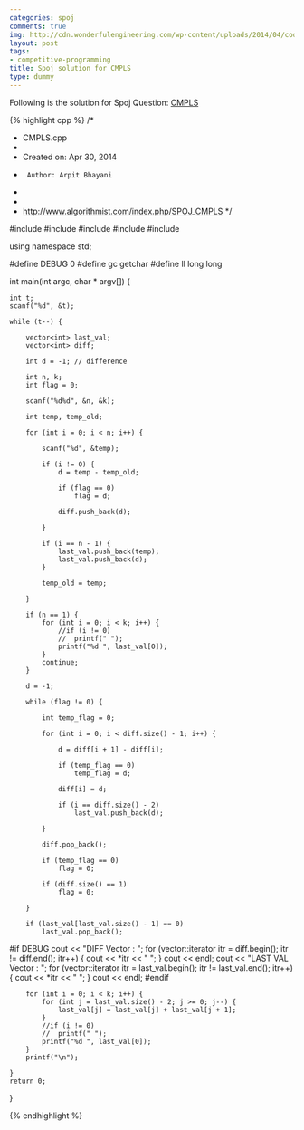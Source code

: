 ```yaml
---
categories: spoj
comments: true
img: http://cdn.wonderfulengineering.com/wp-content/uploads/2014/04/code-wallpaper-6.png
layout: post
tags:
- competitive-programming
title: Spoj solution for CMPLS
type: dummy
---
```


Following is the solution for Spoj Question: [CMPLS](http://www.spoj.com/problems/CMPLS/)

{% highlight cpp %}
/*
 * CMPLS.cpp
 *
 *  Created on: Apr 30, 2014
 *      Author: Arpit Bhayani
 *
 *
 *  http://www.algorithmist.com/index.php/SPOJ_CMPLS
 */

#include <cstdio>
#include <cstdlib>
#include <iostream>
#include <vector>
#include <climits>

using namespace std;

#define DEBUG 0
#define gc getchar
#define ll long long

int main(int argc, char * argv[]) {

	int t;
	scanf("%d", &t);

	while (t--) {

		vector<int> last_val;
		vector<int> diff;

		int d = -1;	// difference

		int n, k;
		int flag = 0;

		scanf("%d%d", &n, &k);

		int temp, temp_old;

		for (int i = 0; i < n; i++) {

			scanf("%d", &temp);

			if (i != 0) {
				d = temp - temp_old;

				if (flag == 0)
					flag = d;

				diff.push_back(d);

			}

			if (i == n - 1) {
				last_val.push_back(temp);
				last_val.push_back(d);
			}

			temp_old = temp;

		}

		if (n == 1) {
			for (int i = 0; i < k; i++) {
				//if (i != 0)
				//	printf(" ");
				printf("%d ", last_val[0]);
			}
			continue;
		}

		d = -1;

		while (flag != 0) {

			int temp_flag = 0;

			for (int i = 0; i < diff.size() - 1; i++) {

				d = diff[i + 1] - diff[i];

				if (temp_flag == 0)
					temp_flag = d;

				diff[i] = d;

				if (i == diff.size() - 2)
					last_val.push_back(d);

			}

			diff.pop_back();

			if (temp_flag == 0)
				flag = 0;

			if (diff.size() == 1)
				flag = 0;

		}

		if (last_val[last_val.size() - 1] == 0)
			last_val.pop_back();

#if DEBUG
		cout << "DIFF Vector : ";
		for (vector<int>::iterator itr = diff.begin(); itr != diff.end();
				itr++) {
			cout << *itr << " ";
		}
		cout << endl;
		cout << "LAST VAL Vector : ";
		for (vector<int>::iterator itr = last_val.begin();
				itr != last_val.end(); itr++) {
			cout << *itr << " ";
		}
		cout << endl;
#endif

		for (int i = 0; i < k; i++) {
			for (int j = last_val.size() - 2; j >= 0; j--) {
				last_val[j] = last_val[j] + last_val[j + 1];
			}
			//if (i != 0)
			//	printf(" ");
			printf("%d ", last_val[0]);
		}
		printf("\n");

	}
	return 0;
}

{% endhighlight %}